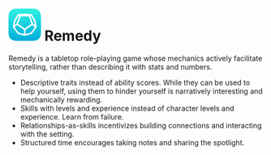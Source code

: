 # ![Remedy logo](img/icon.svg) Remedy

Remedy is a tabletop role-playing game whose mechanics actively facilitate storytelling, rather than describing it with stats and numbers.

- Descriptive traits instead of ability scores. While they can be used to help yourself, using them to hinder yourself is narratively interesting and mechanically rewarding.
- Skills with levels and experience instead of character levels and experience. Learn from failure.
- Relationships-as-skills incentivizes building connections and interacting with the setting.
- Structured time encourages taking notes and sharing the spotlight.
